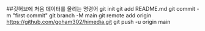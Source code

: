 ##깃허브에 처음 데이터를 올리는 명령어
git init
git add README.md
git commit -m "first commit"
git branch -M main
git remote add origin https://github.com/goham302/himedia.git
git push -u origin main